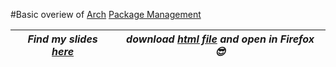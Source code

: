  #Basic overiew of [Arch](https://archlinux.org/) [Package Management](https://wiki.archlinux.org/title/Category:Package_management)

***Find my slides [here](https://slides.com/likhith/pacman)*** | ***download [html file](https://github.com/likhith2003/Package-Management/blob/main/slides-pacman.html) and open in Firefox 😎***
------------------------ | -----------------------
